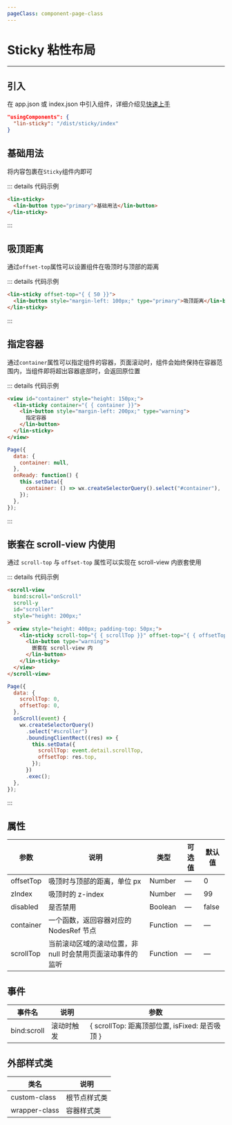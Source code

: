 ```yaml
---
pageClass: component-page-class
---
```


# Sticky 粘性布局

---

<demo-image src='/componentImage/view/sticky.gif' />

## 引入

在 app.json 或 index.json 中引入组件，详细介绍见[快速上手](/guide/start.html)

```json
"usingComponents": {
  "lin-sticky": "/dist/sticky/index"
}
```

## 基础用法

将内容包裹在`Sticky`组件内即可

::: details 代码示例

```html
<lin-sticky>
  <lin-button type="primary">基础用法</lin-button>
</lin-sticky>
```

:::

## 吸顶距离

通过`offset-top`属性可以设置组件在吸顶时与顶部的距离

::: details 代码示例

```html
<lin-sticky offset-top="{ { 50 }}">
  <lin-button style="margin-left: 100px;" type="primary">吸顶距离</lin-button>
</lin-sticky>
```

:::

## 指定容器

通过`container`属性可以指定组件的容器，页面滚动时，组件会始终保持在容器范围内，当组件即将超出容器底部时，会返回原位置

::: details 代码示例

```html
<view id="container" style="height: 150px;">
  <lin-sticky container="{ { container }}">
    <lin-button style="margin-left: 200px;" type="warning">
      指定容器
    </lin-button>
  </lin-sticky>
</view>
```

```javascript
Page({
  data: {
    container: null,
  },
  onReady: function() {
    this.setData({
      container: () => wx.createSelectorQuery().select("#container"),
    });
  },
});
```

:::

## 嵌套在 scroll-view 内使用

通过 `scroll-top` 与 `offset-top` 属性可以实现在 scroll-view 内嵌套使用

::: details 代码示例

```html
<scroll-view
  bind:scroll="onScroll"
  scroll-y
  id="scroller"
  style="height: 200px;"
>
  <view style="height: 400px; padding-top: 50px;">
    <lin-sticky scroll-top="{ { scrollTop }}" offset-top="{ { offsetTop }}">
      <lin-button type="warning">
        嵌套在 scroll-view 内
      </lin-button>
    </lin-sticky>
  </view>
</scroll-view>
```

```javascript
Page({
  data: {
    scrollTop: 0,
    offsetTop: 0,
  },
  onScroll(event) {
    wx.createSelectorQuery()
      .select("#scroller")
      .boundingClientRect((res) => {
        this.setData({
          scrollTop: event.detail.scrollTop,
          offsetTop: res.top,
        });
      })
      .exec();
  },
});
```

:::

## 属性

| 参数      | 说明                                                       | 类型     | 可选值 | 默认值 |
| --------- | ---------------------------------------------------------- | -------- | ------ | ------ |
| offsetTop | 吸顶时与顶部的距离，单位 px                                | Number   | —      | 0      |
| zIndex    | 吸顶时的 z-index                                           | Number   | —      | 99     |
| disabled  | 是否禁用                                                   | Boolean  | —      | false  |
| container | 一个函数，返回容器对应的 NodesRef 节点                     | Function | —      | —      |
| scrollTop | 当前滚动区域的滚动位置，非 null 时会禁用页面滚动事件的监听 | Function | —      | —      |

## 事件

| 事件名      | 说明       | 参数                                           |
| ----------- | ---------- | ---------------------------------------------- |
| bind:scroll | 滚动时触发 | { scrollTop: 距离顶部位置, isFixed: 是否吸顶 } |

## 外部样式类

| 类名      | 说明         |
| ------------- | ------------ |
| custom-class  | 根节点样式类 |
| wrapper-class | 容器样式类   |
